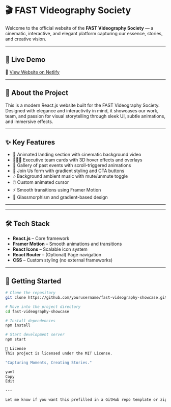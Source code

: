 # 🎬 FAST Videography Society

Welcome to the official website of the **FAST Videography Society** — a cinematic, interactive, and elegant platform capturing our essence, stories, and creative vision.

---

## 🌟 Live Demo

🚀 [View Website on Netlify](https://meek-croquembouche-1bd1fc.netlify.app/)

---

## 🧠 About the Project

This is a modern React.js website built for the FAST Videography Society. Designed with elegance and interactivity in mind, it showcases our work, team, and passion for visual storytelling through sleek UI, subtle animations, and immersive effects.

---

## ✨ Key Features

- 🎥 Animated landing section with cinematic background video
- 🧑‍🤝‍🧑 Executive team cards with 3D hover effects and overlays
- 📸 Gallery of past events with scroll-triggered animations
- 📝 Join Us form with gradient styling and CTA buttons
- 🎶 Background ambient music with mute/unmute toggle
- 🖱️ Custom animated cursor
- ⚡ Smooth transitions using Framer Motion
- 🎨 Glassmorphism and gradient-based design

---

---

## 🛠️ Tech Stack

- **React.js** – Core framework
- **Framer Motion** – Smooth animations and transitions
- **React Icons** – Scalable icon system
- **React Router** – (Optional) Page navigation
- **CSS** – Custom styling (no external frameworks)

---

## 🚀 Getting Started

```bash
# Clone the repository
git clone https://github.com/yourusername/fast-videography-showcase.git

# Move into the project directory
cd fast-videography-showcase

# Install dependencies
npm install

# Start development server
npm start

📄 License
This project is licensed under the MIT License.

"Capturing Moments, Creating Stories."

yaml
Copy
Edit

---

Let me know if you want this prefilled in a GitHub repo template or zipped up for upload.

